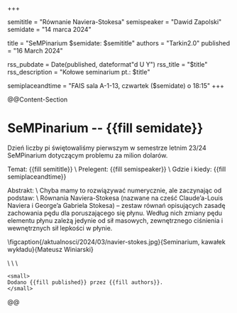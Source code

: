 +++

semititle = "Równanie Naviera-Stokesa"
semispeaker = "Dawid Zapolski"
semidate = "14 marca 2024"

title = "SeMPinarium $semidate: $semititle"
authors = "Tarkin2.0"
published = "16 March 2024"

rss_pubdate = Date(published, dateformat"d U Y")
rss_title = "$title"
rss_description = "Kołowe seminarium pt.: $title"

semiplaceandtime = "FAIS sala A-1-13, czwartek ($semidate) o 18:15"
+++

@@Content-Section
#  SeMPinarium -- {{fill semidate}}

Dzień liczby pi świętowaliśmy pierwszym w semestrze letnim 23/24 SeMPinarium dotyczącym problemu za milion dolarów.

Temat: {{fill semititle}} \\
Prelegent: {{fill semispeaker}} \\
Gdzie i kiedy: {{fill semiplaceandtime}}

Abstrakt: \\
Chyba mamy to rozwiązywać numerycznie, ale zaczynając od podstaw: \\
Równania Naviera-Stokesa (nazwane na cześć Claude’a-Louis Naviera i George’a Gabriela Stokesa) – zestaw równań opisujących zasadę zachowania pędu dla poruszającego się płynu. Według nich zmiany pędu elementu płynu zależą jedynie od sił masowych, zewnętrznego ciśnienia i wewnętrznych sił lepkości w płynie. 

\figcaption{/aktualnosci/2024/03/navier-stokes.jpg}{Seminarium, kawałek wykładu}{Mateusz Winiarski}

\\ \\ \\
~~~
<small>
Dodano {{fill published}} przez {{fill authors}}.
</small>
~~~
@@
